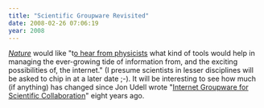 ```yaml
---
title: "Scientific Groupware Revisited"
date: 2008-02-26 07:06:19
year: 2008
---
```

<a href="http://www.nature.com"><em>Nature</em></a> would like "t<a href="http://blogs.nature.com/wp/nascent/2008/02/a_tangled_web_we_weave.html">o hear from physicists</a> what kind of tools would help in managing the ever-growing tide of information from, and the exciting possibilities of, the internet."  (I presume scientists in lesser disciplines will be asked to chip in at a later date ;-).  It will be interesting to see how much (if anything) has changed since Jon Udell wrote "<a href="http://207.22.26.166/GroupwareReport.html">Internet Groupware for Scientific Collaboration</a>" eight years ago.
